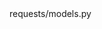 <change>
<file change-number-for-this-file="1">requests/models.py</file>
<original line-count="7" no-ellipsis="true"><![CDATA[
from .exceptions import (
    HTTPError, MissingSchema, InvalidURL, ChunkedEncodingError,
    ContentDecodingError, ConnectionError, StreamConsumedError)
]]></original>
<modified no-ellipsis="true"><![CDATA[
from .exceptions import (
    HTTPError, MissingSchema, InvalidURL, ChunkedEncodingError,
    ContentDecodingError, ConnectionError, StreamConsumedError, URLRequired)
]]></modified>
</change>